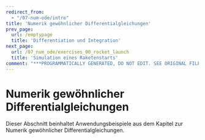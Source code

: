 ```yaml
---
redirect_from:
  - "/07-num-ode/intro"
title: 'Numerik gewöhnlicher Differentialgleichungen'
prev_page:
  url: /emptypage
  title: 'Differentiation und Integration'
next_page:
  url: /07_num_ode/exercises_00_rocket_launch
  title: 'Simulation eines Raketenstarts'
comment: "***PROGRAMMATICALLY GENERATED, DO NOT EDIT. SEE ORIGINAL FILES IN /content***"
---
```

# Numerik gewöhnlicher Differentialgleichungen

Dieser Abschnitt beinhaltet Anwendungsbeispiele aus dem Kapitel zur Numerik gewöhnlicher Differentialgleichungen.
